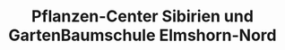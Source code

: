 ---
title: "Pflanzen-Center Sibirien und GartenBaumschule Elmshorn-Nord"
url: /elmshorn/pflanzen-center-sibirien-und-gartenbaumschule-elmshorn-nord/
shop: Garten-Center
---